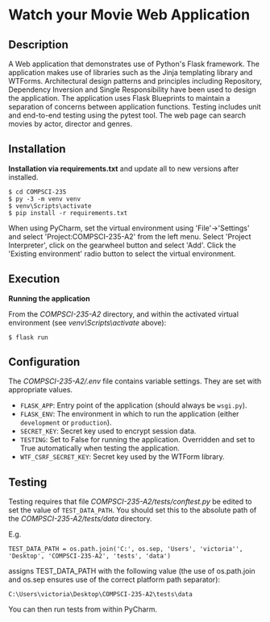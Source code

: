# Watch your Movie Web Application

## Description

A Web application that demonstrates use of Python's Flask framework. The application makes use of libraries such as the Jinja templating library and WTForms. Architectural design patterns and principles including Repository, Dependency Inversion and Single Responsibility have been used to design the application. The application uses Flask Blueprints to maintain a separation of concerns between application functions. Testing includes unit and end-to-end testing using the pytest tool. 
The web page can search movies by actor, director and genres.

## Installation

**Installation via requirements.txt**
and update all to new versions after installed.

```shell
$ cd COMPSCI-235
$ py -3 -m venv venv
$ venv\Scripts\activate
$ pip install -r requirements.txt
```

When using PyCharm, set the virtual environment using 'File'->'Settings' and select 'Project:COMPSCI-235-A2' from the left menu. Select 'Project Interpreter', click on the gearwheel button and select 'Add'. Click the 'Existing environment' radio button to select the virtual environment. 

## Execution

**Running the application**

From the *COMPSCI-235-A2* directory, and within the activated virtual environment (see *venv\Scripts\activate* above):

````shell
$ flask run
```` 


## Configuration

The *COMPSCI-235-A2/.env* file contains variable settings. They are set with appropriate values.

* `FLASK_APP`: Entry point of the application (should always be `wsgi.py`).
* `FLASK_ENV`: The environment in which to run the application (either `development` or `production`).
* `SECRET_KEY`: Secret key used to encrypt session data.
* `TESTING`: Set to False for running the application. Overridden and set to True automatically when testing the application.
* `WTF_CSRF_SECRET_KEY`: Secret key used by the WTForm library.


## Testing

Testing requires that file *COMPSCI-235-A2/tests/conftest.py* be edited to set the value of `TEST_DATA_PATH`. You should set this to the absolute path of the *COMPSCI-235-A2/tests/data* directory. 

E.g. 

`TEST_DATA_PATH = os.path.join('C:', os.sep, 'Users', 'victoria'', 'Desktop', 'COMPSCI-235-A2', 'tests', 'data')`

assigns TEST_DATA_PATH with the following value (the use of os.path.join and os.sep ensures use of the correct platform path separator):

`C:\Users\victoria\Desktop\COMPSCI-235-A2\tests\data`

You can then run tests from within PyCharm.

 